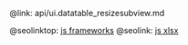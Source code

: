 @link: api/ui.datatable_resizesubview.md

@seolinktop: [js frameworks](https://webix.com)
@seolink: [js xlsx](https://webix.com/widget/excel_viewer/)